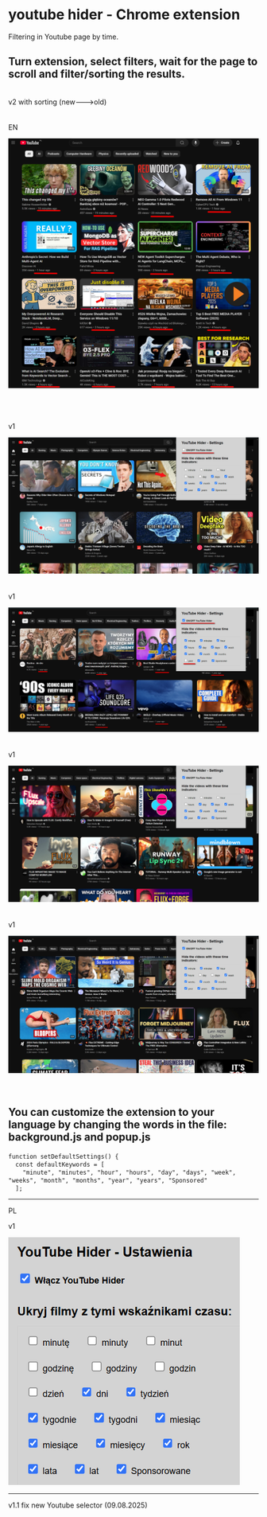 # youtube hider - Chrome extension

Filtering in Youtube page by time.

## Turn extension, select filters, wait for the page to scroll and filter/sorting the results.
<br>
v2 with sorting (new--->old)
<br>
<br>
<br>
EN
<br>

![v2.png](images/v2.png)

<br>
<br>
<br>
v1

![youtubehiderEN0.png](images/youtubehiderEN0.png)
<br>
<br>
<br>
v1

![youtubehiderEN1.png](images/youtubehiderEN1.png)
<br>
<br>
<br>
v1

![youtubehiderEN2.png](images/youtubehiderEN2.png)
<br>
<br>
<br>
v1

![youtubehiderEN3.png](images/youtubehiderEN3.png)
<br>
<br>
<br>
## You can customize the extension to your language by changing the words in the file: background.js and popup.js
```
function setDefaultSettings() {
  const defaultKeywords = [
    "minute", "minutes", "hour", "hours", "day", "days", "week", "weeks", "month", "months", "year", "years", "Sponsored"
  ];
```  
***

PL

v1

![youtubehiderPL.png](images/youtubehiderPL.png)
***
v1.1 fix new Youtube selector (09.08.2025)
